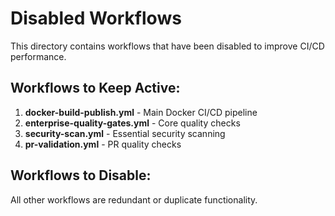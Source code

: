 # Disabled Workflows

This directory contains workflows that have been disabled to improve CI/CD performance.

## Workflows to Keep Active:
1. **docker-build-publish.yml** - Main Docker CI/CD pipeline
2. **enterprise-quality-gates.yml** - Core quality checks  
3. **security-scan.yml** - Essential security scanning
4. **pr-validation.yml** - PR quality checks

## Workflows to Disable:
All other workflows are redundant or duplicate functionality.